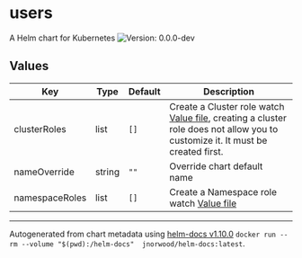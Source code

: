 # users

A Helm chart for Kubernetes
![Version: 0.0.0-dev](https://img.shields.io/badge/Version-0.0.0--dev-informational?style=flat-square)

## Values

| Key | Type | Default | Description |
|-----|------|---------|-------------|
| clusterRoles | list | `[]` | Create a Cluster role watch [Value file](./values.yaml), creating a cluster role does not allow you to customize it. It must be created first. |
| nameOverride | string | `""` | Override chart default name |
| namespaceRoles | list | `[]` | Create a Namespace role watch [Value file](./values.yaml)  |

----------------------------------------------
Autogenerated from chart metadata using [helm-docs v1.10.0](https://github.com/norwoodj/helm-docs/releases/v1.10.0) `docker run --rm --volume "$(pwd):/helm-docs"  jnorwood/helm-docs:latest`.
